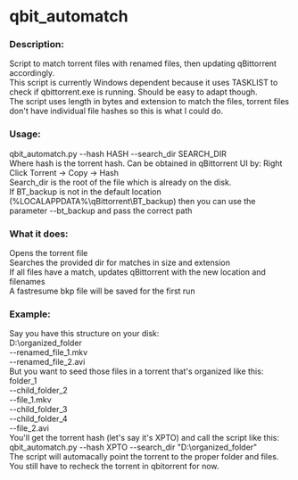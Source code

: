 # qbit_automatch

### Description:
Script to match torrent files with renamed files, then updating qBittorrent accordingly.  
This script is currently Windows dependent because it uses TASKLIST to check if qbittorrent.exe is running. Should be easy to adapt though.  
The script uses length in bytes and extension to match the files, torrent files don't have individual file hashes so this is what I could do.  

### Usage:
qbit_automatch.py --hash HASH --search_dir SEARCH_DIR  
Where hash is the torrent hash. Can be obtained in qBittorrent UI by: Right Click Torrent -> Copy -> Hash  
Search_dir is the root of the file which is already on the disk.  
If BT_backup is not in the default location (%LOCALAPPDATA%\qBittorrent\BT_backup) then you can use the parameter --bt_backup and pass the correct path  

### What it does:
Opens the torrent file  
Searches the provided dir for matches in size and extension  
If all files have a match, updates qBittorrent with the new location and filenames  
A fastresume bkp file will be saved for the first run  

### Example:
Say you have this structure on your disk:  
D:\organized_folder  
  --renamed_file_1.mkv  
  --renamed_file_2.avi  
But you want to seed those files in a torrent that's organized like this:  
folder_1  
--child_folder_2  
  --file_1.mkv  
--child_folder_3  
  --child_folder_4  
    --file_2.avi  
You'll get the torrent hash (let's say it's XPTO) and call the script like this:  
qbit_automatch.py --hash XPTO --search_dir "D:\organized_folder"  
The script will automacally point the torrent to the proper folder and files.  
You still have to recheck the torrent in qbitorrent for now.  

